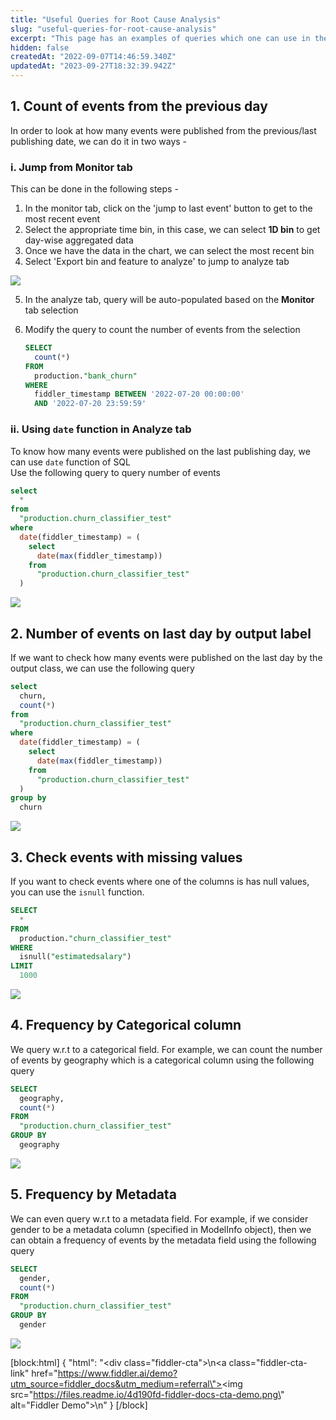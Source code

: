 ```yaml
---
title: "Useful Queries for Root Cause Analysis"
slug: "useful-queries-for-root-cause-analysis"
excerpt: "This page has an examples of queries which one can use in the **Analyze** tab to perform Root Cause Analysis of an issue or look at various aspect of the data."
hidden: false
createdAt: "2022-09-07T14:46:59.340Z"
updatedAt: "2023-09-27T18:32:39.942Z"
---
```

## 1. Count of events from the previous day

In order to look at how many events were published from the previous/last publishing date, we can do it in two ways - 

### i. Jump from **Monitor** tab

This can be done in the following steps - 

1. In the monitor tab, click on the 'jump to last event' button to get to the most recent event 
2. Select the appropriate time bin, in this case, we can select **1D bin** to get day-wise aggregated data
3. Once we have the data in the chart, we can select the most recent bin
4. Select 'Export bin and feature to analyze' to jump to analyze tab

![](https://files.readme.io/54545c9-1a.png)

5. In the analyze tab, query will be auto-populated based on the **Monitor** tab selection
6. Modify the query to count the number of events from the selection 

   ```sql
   SELECT
     count(*)
   FROM
     production."bank_churn"
   WHERE
     fiddler_timestamp BETWEEN '2022-07-20 00:00:00'
     AND '2022-07-20 23:59:59'
   ```

### ii. Using `date` function in Analyze tab

To know how many events were published on the last publishing day, we can use `date` function of SQL  
Use the following query to query number of events

```sql
select
  *
from
  "production.churn_classifier_test"
where
  date(fiddler_timestamp) = (
    select
      date(max(fiddler_timestamp))
    from
      "production.churn_classifier_test"
  )
```

![](https://files.readme.io/2676acb-2.png)

## 2. Number of events on last day by output label

If we want to check how many events were published on the last day by the output class, we can use the following query 

```sql SQL
select
  churn,
  count(*)
from
  "production.churn_classifier_test"
where
  date(fiddler_timestamp) = (
    select
      date(max(fiddler_timestamp))
    from
      "production.churn_classifier_test"
  )
group by 
  churn
```

![](https://files.readme.io/29e443f-3.png)

## 3. Check events with missing values

If you want to check events where one of the columns is has null values, you can use the `isnull` function. 

```sql
SELECT
  *
FROM
  production."churn_classifier_test"
WHERE
  isnull("estimatedsalary")
LIMIT
  1000
```

![](https://files.readme.io/43c2eac-4.png)

## 4. Frequency by Categorical column

We query w.r.t to a categorical field. For example, we can count the number of events by geography which is a categorical column using the following query 

```sql
SELECT
  geography,
  count(*)
FROM
  "production.churn_classifier_test"
GROUP BY
  geography

```

![](https://files.readme.io/cbc5c25-5.png)

## 5. Frequency by Metadata

We can even query w.r.t to a metadata field. For example, if we consider gender to be a metadata column (specified in ModelInfo object), then we can obtain a frequency of events by the metadata field using the following query 

```sql
SELECT
  gender,
  count(*)
FROM
  "production.churn_classifier_test"
GROUP BY
  gender

```

![](https://files.readme.io/4e5a79d-6.png)

[block:html]
{
  "html": "<div class=\"fiddler-cta\">\n<a class=\"fiddler-cta-link\" href=\"https://www.fiddler.ai/demo?utm_source=fiddler_docs&utm_medium=referral\"><img src=\"https://files.readme.io/4d190fd-fiddler-docs-cta-demo.png\" alt=\"Fiddler Demo\"></a>\n</div>"
}
[/block]